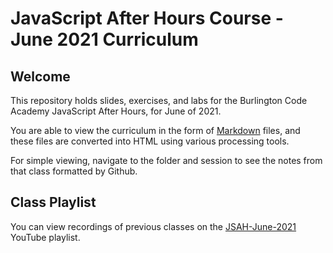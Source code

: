 # JavaScript After Hours Course -  June 2021 Curriculum

## Welcome

This repository holds slides, exercises, and labs for the Burlington Code Academy JavaScript After Hours, for June of 2021.

You are able to view the curriculum in the form of [Markdown](https://commonmark.org/) files, and these files are converted into HTML using various processing tools.

For simple viewing, navigate to the folder and session to see the notes from that class formatted by Github.

## Class Playlist
You can view recordings of previous classes on the [JSAH-June-2021](https://www.youtube.com/playlist?list=PLLdA7yJIWF1ph0GiN_uFF2pFhEETzEJDm) YouTube playlist.
